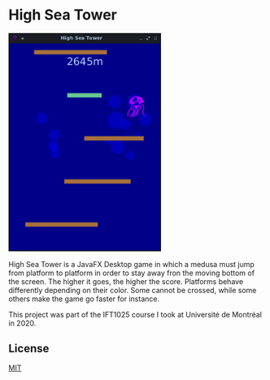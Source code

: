 # High Sea Tower

<img src="high-sea-tower.png" width="300" />

High Sea Tower is a JavaFX Desktop game in which a medusa must jump from platform to platform in order to stay away fron the moving bottom of the screen. The higher it goes, the higher the score. Platforms behave differently depending on their color. Some cannot be crossed, while some others make the game go faster for instance.


This project was part of the IFT1025 course I took at Université de Montréal in 2020.

## License
[MIT](https://choosealicense.com/licenses/mit/) 